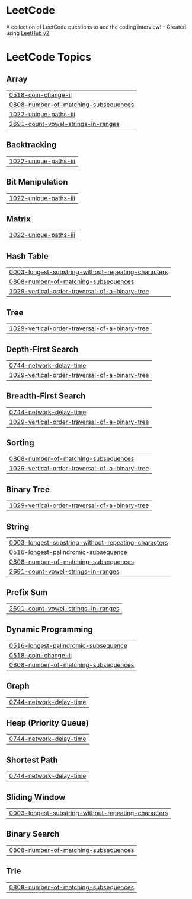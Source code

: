 # LeetCode
A collection of LeetCode questions to ace the coding interview! - Created using [LeetHub v2](https://github.com/arunbhardwaj/LeetHub-2.0)

<!---LeetCode Topics Start-->
# LeetCode Topics
## Array
|  |
| ------- |
| [0518-coin-change-ii](https://github.com/BHAVINPATEL06/LeetCode/tree/master/0518-coin-change-ii) |
| [0808-number-of-matching-subsequences](https://github.com/BHAVINPATEL06/LeetCode/tree/master/0808-number-of-matching-subsequences) |
| [1022-unique-paths-iii](https://github.com/BHAVINPATEL06/LeetCode/tree/master/1022-unique-paths-iii) |
| [2691-count-vowel-strings-in-ranges](https://github.com/BHAVINPATEL06/LeetCode/tree/master/2691-count-vowel-strings-in-ranges) |
## Backtracking
|  |
| ------- |
| [1022-unique-paths-iii](https://github.com/BHAVINPATEL06/LeetCode/tree/master/1022-unique-paths-iii) |
## Bit Manipulation
|  |
| ------- |
| [1022-unique-paths-iii](https://github.com/BHAVINPATEL06/LeetCode/tree/master/1022-unique-paths-iii) |
## Matrix
|  |
| ------- |
| [1022-unique-paths-iii](https://github.com/BHAVINPATEL06/LeetCode/tree/master/1022-unique-paths-iii) |
## Hash Table
|  |
| ------- |
| [0003-longest-substring-without-repeating-characters](https://github.com/BHAVINPATEL06/LeetCode/tree/master/0003-longest-substring-without-repeating-characters) |
| [0808-number-of-matching-subsequences](https://github.com/BHAVINPATEL06/LeetCode/tree/master/0808-number-of-matching-subsequences) |
| [1029-vertical-order-traversal-of-a-binary-tree](https://github.com/BHAVINPATEL06/LeetCode/tree/master/1029-vertical-order-traversal-of-a-binary-tree) |
## Tree
|  |
| ------- |
| [1029-vertical-order-traversal-of-a-binary-tree](https://github.com/BHAVINPATEL06/LeetCode/tree/master/1029-vertical-order-traversal-of-a-binary-tree) |
## Depth-First Search
|  |
| ------- |
| [0744-network-delay-time](https://github.com/BHAVINPATEL06/LeetCode/tree/master/0744-network-delay-time) |
| [1029-vertical-order-traversal-of-a-binary-tree](https://github.com/BHAVINPATEL06/LeetCode/tree/master/1029-vertical-order-traversal-of-a-binary-tree) |
## Breadth-First Search
|  |
| ------- |
| [0744-network-delay-time](https://github.com/BHAVINPATEL06/LeetCode/tree/master/0744-network-delay-time) |
| [1029-vertical-order-traversal-of-a-binary-tree](https://github.com/BHAVINPATEL06/LeetCode/tree/master/1029-vertical-order-traversal-of-a-binary-tree) |
## Sorting
|  |
| ------- |
| [0808-number-of-matching-subsequences](https://github.com/BHAVINPATEL06/LeetCode/tree/master/0808-number-of-matching-subsequences) |
| [1029-vertical-order-traversal-of-a-binary-tree](https://github.com/BHAVINPATEL06/LeetCode/tree/master/1029-vertical-order-traversal-of-a-binary-tree) |
## Binary Tree
|  |
| ------- |
| [1029-vertical-order-traversal-of-a-binary-tree](https://github.com/BHAVINPATEL06/LeetCode/tree/master/1029-vertical-order-traversal-of-a-binary-tree) |
## String
|  |
| ------- |
| [0003-longest-substring-without-repeating-characters](https://github.com/BHAVINPATEL06/LeetCode/tree/master/0003-longest-substring-without-repeating-characters) |
| [0516-longest-palindromic-subsequence](https://github.com/BHAVINPATEL06/LeetCode/tree/master/0516-longest-palindromic-subsequence) |
| [0808-number-of-matching-subsequences](https://github.com/BHAVINPATEL06/LeetCode/tree/master/0808-number-of-matching-subsequences) |
| [2691-count-vowel-strings-in-ranges](https://github.com/BHAVINPATEL06/LeetCode/tree/master/2691-count-vowel-strings-in-ranges) |
## Prefix Sum
|  |
| ------- |
| [2691-count-vowel-strings-in-ranges](https://github.com/BHAVINPATEL06/LeetCode/tree/master/2691-count-vowel-strings-in-ranges) |
## Dynamic Programming
|  |
| ------- |
| [0516-longest-palindromic-subsequence](https://github.com/BHAVINPATEL06/LeetCode/tree/master/0516-longest-palindromic-subsequence) |
| [0518-coin-change-ii](https://github.com/BHAVINPATEL06/LeetCode/tree/master/0518-coin-change-ii) |
| [0808-number-of-matching-subsequences](https://github.com/BHAVINPATEL06/LeetCode/tree/master/0808-number-of-matching-subsequences) |
## Graph
|  |
| ------- |
| [0744-network-delay-time](https://github.com/BHAVINPATEL06/LeetCode/tree/master/0744-network-delay-time) |
## Heap (Priority Queue)
|  |
| ------- |
| [0744-network-delay-time](https://github.com/BHAVINPATEL06/LeetCode/tree/master/0744-network-delay-time) |
## Shortest Path
|  |
| ------- |
| [0744-network-delay-time](https://github.com/BHAVINPATEL06/LeetCode/tree/master/0744-network-delay-time) |
## Sliding Window
|  |
| ------- |
| [0003-longest-substring-without-repeating-characters](https://github.com/BHAVINPATEL06/LeetCode/tree/master/0003-longest-substring-without-repeating-characters) |
## Binary Search
|  |
| ------- |
| [0808-number-of-matching-subsequences](https://github.com/BHAVINPATEL06/LeetCode/tree/master/0808-number-of-matching-subsequences) |
## Trie
|  |
| ------- |
| [0808-number-of-matching-subsequences](https://github.com/BHAVINPATEL06/LeetCode/tree/master/0808-number-of-matching-subsequences) |
<!---LeetCode Topics End-->